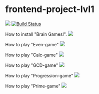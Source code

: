 # frontend-project-lvl1
<a href="https://codeclimate.com/github/sergeiwerty/frontend-project-lvl1/maintainability"><img src="https://api.codeclimate.com/v1/badges/dd76c3273d08b2171408/maintainability" /></a>
[![Build Status](https://travis-ci.com/sergeiwerty/frontend-project-lvl1.svg?branch=master)](https://travis-ci.com/sergeiwerty/frontend-project-lvl1)

How to install "Brain Games!". 
<a href="https://asciinema.org/a/7GPFaKuDyKkLH2mggvm3c1c8U" target="_blank"><img src="https://asciinema.org/a/7GPFaKuDyKkLH2mggvm3c1c8U.svg" /></a>

How to play "Even-game"
<a href="https://asciinema.org/a/mhM9XtlENE4lVzCWnQiJqgrEJ" target="_blank"><img src="https://asciinema.org/a/mhM9XtlENE4lVzCWnQiJqgrEJ.svg" /></a>

How to play "Calc-game"
<a href="https://asciinema.org/a/ozvSOX1FnyJ32sVmJyWlczqsI" target="_blank"><img src="https://asciinema.org/a/ozvSOX1FnyJ32sVmJyWlczqsI.svg" /></a>

How to play "GCD-game"
<a href="https://asciinema.org/a/TW32Q0XH6rFqqFw8X2n3HlkZ4" target="_blank"><img src="https://asciinema.org/a/TW32Q0XH6rFqqFw8X2n3HlkZ4.svg" /></a>

How to play "Progression-game"
<a href="https://asciinema.org/a/topqLvZMa5A0h1XaDlL9ON7Sp" target="_blank"><img src="https://asciinema.org/a/topqLvZMa5A0h1XaDlL9ON7Sp.svg" /></a>

How to play "Prime-game"
<a href="https://asciinema.org/a/PECZ74MQRqu1g4M9INqOte1c4" target="_blank"><img src="https://asciinema.org/a/PECZ74MQRqu1g4M9INqOte1c4.svg" /></a>
